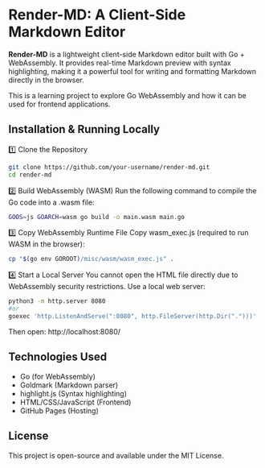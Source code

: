 # Render-MD: A Client-Side Markdown Editor
**Render-MD** is a lightweight client-side Markdown editor built with Go + WebAssembly. It provides real-time Markdown preview with syntax highlighting, making it a powerful tool for writing and formatting Markdown directly in the browser.

This is a learning project to explore Go WebAssembly and how it can be used for frontend applications.

## Installation & Running Locally
1️⃣ Clone the Repository
```sh
git clone https://github.com/your-username/render-md.git
cd render-md
```
2️⃣ Build WebAssembly (WASM)
Run the following command to compile the Go code into a .wasm file:
```sh
GOOS=js GOARCH=wasm go build -o main.wasm main.go
```
3️⃣ Copy WebAssembly Runtime File
Copy wasm_exec.js (required to run WASM in the browser):
```sh
cp "$(go env GOROOT)/misc/wasm/wasm_exec.js" .
```
4️⃣ Start a Local Server
You cannot open the HTML file directly due to WebAssembly security restrictions. Use a local web server:
```sh
python3 -m http.server 8080
#or
goexec 'http.ListenAndServe(":8080", http.FileServer(http.Dir(".")))'
```
Then open: http://localhost:8080/

## Technologies Used
* Go (for WebAssembly)
* Goldmark (Markdown parser)
* highlight.js (Syntax highlighting)
* HTML/CSS/JavaScript (Frontend)
* GitHub Pages (Hosting)

## License
This project is open-source and available under the MIT License.